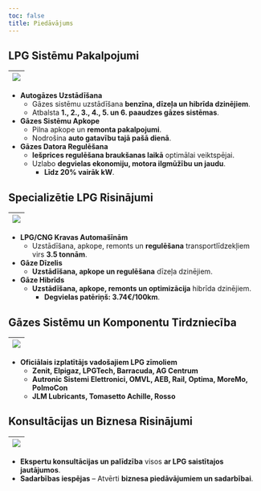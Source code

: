 ```yaml
---
toc: false
title: Piedāvājums
---
```


## LPG Sistēmu Pakalpojumi

| ![](/uploads/489021646_2589686941235940_4028842259320276363_n.jpg) |
| ------------------------------------------------------------------ |

* **Autogāzes Uzstādīšana**
  * Gāzes sistēmu uzstādīšana **benzīna, dīzeļa un hibrīda dzinējiem**.
  * Atbalsta **1., 2., 3., 4., 5. un 6. paaudzes gāzes sistēmas**.
* **Gāzes Sistēmu Apkope**
  * Pilna apkope un **remonta pakalpojumi**.
  * Nodrošina **auto gatavību tajā pašā dienā**.
* **Gāzes Datora Regulēšana**
  * **Iešprices regulēšana braukšanas laikā** optimālai veiktspējai.
  * Uzlabo **degvielas ekonomiju, motora ilgmūžību un jaudu**.
    * **Līdz 20% vairāk kW**.

## Specializētie LPG Risinājumi

| ![](/uploads/490538964_2598412690363365_8209492842256682666_n.jpg) |
| ------------------------------------------------------------------ |

* **LPG/CNG Kravas Automašīnām**
  * Uzstādīšana, apkope, remonts un **regulēšana** transportlīdzekļiem virs **3.5 tonnām**.
* **Gāze Dīzelis**
  * **Uzstādīšana, apkope un regulēšana** dīzeļa dzinējiem.
* **Gāze Hibrīds**
  * **Uzstādīšana, apkope, remonts un optimizācija** hibrīda dzinējiem.
    * **Degvielas patēriņš: 3.74€/100km**.

## Gāzes Sistēmu un Komponentu Tirdzniecība

| ![](/uploads/uzstadisana-apkope.png) |
| ------------------------------------ |

* **Oficiālais izplatītājs vadošajiem LPG zīmoliem**
  * **Zenit, Elpigaz, LPGTech, Barracuda, AG Centrum**
  * **Autronic Sistemi Elettronici, OMVL, AEB, Rail, Optima, MoreMo, PolmoCon**
  * **JLM Lubricants, Tomasetto Achille, Rosso**

## Konsultācijas un Biznesa Risinājumi

| ![](/uploads/486654435_2583031831901451_6376534254000000172_n.jpg) |
| ------------------------------------------------------------------ |

* **Ekspertu konsultācijas un palīdzība** visos **ar LPG saistītajos jautājumos**.
* **Sadarbības iespējas** – Atvērti **biznesa piedāvājumiem un sadarbībai**.
